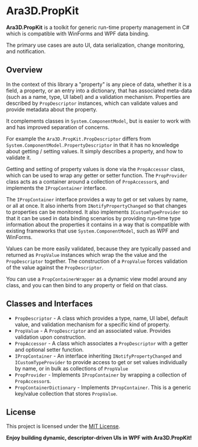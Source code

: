 ﻿# Ara3D.PropKit

**Ara3D.PropKit** is a toolkit for generic run-time property management in C# which is compatible with WinForms and WPF data binding. 

The primary use cases are auto UI, data serialization, change monitoring, and notification. 

## Overview 

In the context of this library a "property" is any piece of data, whether it is a field, a property, or an entry into a dictionary,
that has associated meta-data (such as a name, type, UI label) and a validation mechanism. 
Properties are described by `PropDescriptor` instances, which can validate values and provide metadata about the property.

It complements classes in `System.ComponentModel`, but is easier to work with and has improved separation of concerns. 

For example the `Ara3D.PropKit.PropDescriptor` differs from 
`System.ComponentModel.PropertyDescriptor` in that it has no knowledge about getting / setting values. It simply describes a property,
and how to validate it.  

Getting and setting of property values is done via the `PropAccessor` class, which can be used to wrap any getter or setter function. 
The `PropProvider` class acts as a container around a collection of `PropAccessor`s, and implements the `IPropContainer` interface.

The `IPropContainer` interface provides a way to get or set values by name, or all at once. It also inherts from `INotifyPropertyChanged` so that changes to properties can be monitored.
It also implements `ICustomTypeProvider` so that it can be used in data binding scenarios by providing run-time type information about the properties it contains
in a way that is compatible with existing frameworks that use `System.ComponentModel`, such as WPF and WinForms.

Values can be more easily validated, because they are typically passed and returned as `PropValue` instances which wrap the the value and the `PropDescriptor`
together. The construction of a `PropValue` forces validation of the value against the `PropDescriptor`.

You can use a `PropContainerWrapper` as a dynamic view model around any class, and you can then bind to any property or field on that class.

## Classes and Interfaces

* `PropDescriptor` - A class which provides a type, name, UI label, default value, and validation mechanism for a specific kind of property. 
* `PropValue` - A `PropDescriptor` and an associated value. Provides validation upon construction. 
* `PropAccessor` - A class which associates a `PropDescriptor` with a getter and optional setter function. 
* `IPropContainer` - An interface inheriting `INotifyPropertyChanged` and `ICustomTypeProvider` to provide access to get or set values individually by name, or in bulk as collections of `PropValue`
* `PropProvider` - Implements `IPropContainer` by wrapping a collection of `PropAccessor`s.
* `PropContainerDictionary` - Implements `IPropContainer`. This is a generic key/value collection that stores `PropValue`. 

## License

This project is licensed under the [MIT License](LICENSE).

**Enjoy building dynamic, descriptor-driven UIs in WPF with Ara3D.PropKit!**
